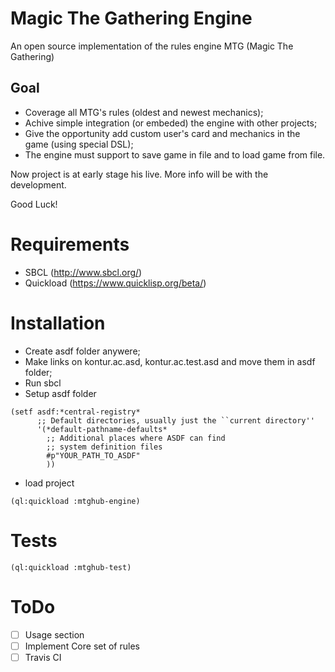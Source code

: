 # Magic The Gathering Engine
An open source implementation of the rules engine MTG (Magic The Gathering)

## Goal

- Coverage all MTG's rules (oldest and newest mechanics);
- Achive simple integration (or embeded) the engine with other projects;
- Give the opportunity add custom user's card and mechanics in the game (using special DSL);
- The engine must support to save game in file and to load game from file.

Now project is at early stage his live. More info will be with the development.

Good Luck!

# Requirements

- SBCL (http://www.sbcl.org/)
- Quickload (https://www.quicklisp.org/beta/)

# Installation

- Create asdf folder anywere;
- Make links on kontur.ac.asd, kontur.ac.test.asd and move them in asdf folder;
- Run sbcl
- Setup asdf folder

```Lisp
(setf asdf:*central-registry*
      ;; Default directories, usually just the ``current directory''
      '(*default-pathname-defaults*
        ;; Additional places where ASDF can find
        ;; system definition files
        #p"YOUR_PATH_TO_ASDF"
        ))
```
- load project

```Lisp
(ql:quickload :mtghub-engine)
```

# Tests

```Lisp
(ql:quickload :mtghub-test)
```

# ToDo

- [ ] Usage section
- [ ] Implement Core set of rules
- [ ] Travis CI
